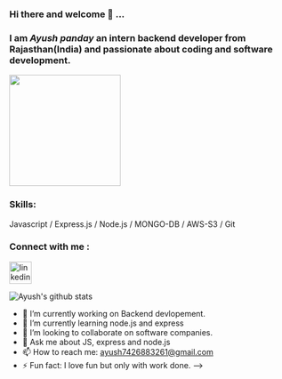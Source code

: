 ### Hi there and welcome 👋 ...
### **I am *Ayush panday* an intern backend developer from Rajasthan(India) and passionate about coding and software development.**

<img src="![pexels-photo-4840134](https://user-images.githubusercontent.com/114577936/206969054-8dfb157b-7c53-4ff3-b692-d646c61a8b63.jpeg)" width="200" />

### Skills: 
Javascript / Express.js / Node.js / MONGO-DB / AWS-S3 / Git


 ### Connect with me :
[<img src='https://cdn.jsdelivr.net/npm/simple-icons@3.0.1/icons/linkedin.svg' alt='linkedin' height='40'>](https://www.linkedin.com/in/ayush-panday-799b3120b//) 

![Ayush's github stats](https://github-readme-stats.vercel.app/api?username=AyushPanday1)
- 🔭 I’m currently working on Backend devlopement.
- 🌱 I’m currently learning node.js and express
- 👯 I’m looking to collaborate on software companies.
- 💬 Ask me about JS, express and node.js
- 📫 How to reach me:  ayush7426883261@gmail.com
- ⚡ Fun fact: I love fun but only with work done.
-->





